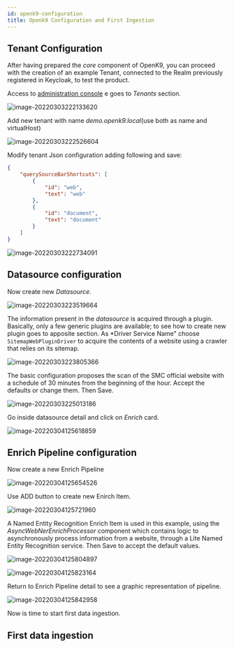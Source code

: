 ```yaml
---
id: openk9-configuration
title: Openk9 Configuration and First Ingestion
---
```


## Tenant Configuration

After having prepared the *core* component of OpenK9, you can proceed with the creation of an example Tenant,
connected to the Realm previously registered in Keycloak, to test the product.

Access to [administration console](http://demo.openk9.local/admin) e goes to *Tenants* section.

![image-20220303222133620](../static/img/installation/image-20220303222133620.png)

Add new tenant with name *demo.openk9.local*(use both as name and virtualHost)

![image-20220303222526604](../static/img/installation/image-20220303222526604.png)

Modify tenant Json configuration adding following and save:

```json
{
    "querySourceBarShortcuts": [
        {
            "id": "web",
            "text": "web"
        },
        {
            "id": "document",
            "text": "document"
        }
    ]
}
```

![image-20220303222734091](../static/img/installation/image-20220303222734091.png)

## Datasource configuration

Now create new *Datasource*.

![image-20220303223519664](../static/img/installation/image-20220303223519664.png)

The information present in the *datasource* is acquired through a plugin.
Basically, only a few generic plugins are available; to see how to create new plugin goes to apposite section.
As *Driver Service Name" choose `SitemapWebPluginDriver` to acquire the contents of a website using a crawler that relies on its sitemap.

![image-20220303223805366](../static/img/installation/image-20220303223805366.png)

The basic configuration proposes the scan of the SMC official website with a schedule of 30
minutes from the beginning of the hour. Accept the defaults or change them. Then Save.

![image-20220303225013186](../static/img/installation/image-20220303225013186.png)

Go inside datasource detail and click on *Enrich* card.

![image-20220304125618859](../static/img/installation/image-20220304125618859.png)

## Enrich Pipeline configuration

Now create a new Enrich Pipeline

![image-20220304125654526](../static/img/installation/image-20220304125654526.png)

Use ADD button to create new Enirch Item.

![image-20220304125721960](../static/img/installation/image-20220304125721960.png)

A Named Entity Recognition Enrich Item is used in this example,
using the *AsyncWebNerEnrichProcessor* component which contains logic to asynchronously
process information from a website, through a Lite Named Entity Recognition service.
Then Save to accept the default values.

![image-20220304125804897](../static/img/installation/image-20220304125804897.png)

![image-20220304125823164](../static/img/installation/image-20220304125823164.png)

Return to Enrich Pipeline detail to see a graphic representation of pipeline.

![image-20220304125842958](../static/img/installation/image-20220304125842958.png)

Now is time to start first data ingestion.

## First data ingestion
